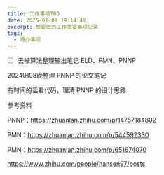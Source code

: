 ```yaml
---
title: 工作事项TBD
date: 2025-01-08 19:14:48
excerpt: 想要做的工作重要事项记录
tags:
  - 待办事项
---
```


- [ ] 去噪算法整理输出笔记 ELD、PMN、PNNP



20240108晚整理 PNNP 的论文笔记

有时间的话看代码，理清 PNNP 的设计思路







参考资料

PNNP：https://zhuanlan.zhihu.com/p/14757184802

PMN：https://zhuanlan.zhihu.com/p/544592330

PMN：https://zhuanlan.zhihu.com/p/651674070





https://www.zhihu.com/people/hansen97/posts
